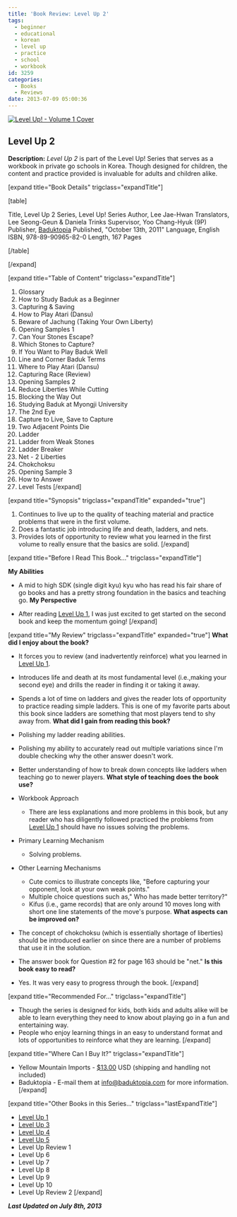 ```yaml
---
title: 'Book Review: Level Up 2'
tags:
  - beginner
  - educational
  - korean
  - level up
  - practice
  - school
  - workbook
id: 3259
categories:
  - Books
  - Reviews
date: 2013-07-09 05:00:36
---
```


[![Level Up! - Volume 1 Cover](http://www.bengozen.com/wp-content/uploads/2013/07/levelup2cover.jpg)](http://www.bengozen.com/wp-content/uploads/2013/07/levelup2cover.jpg)

## Level Up 2

**Description:** _Level Up 2_ is part of the Level Up! Series that serves as a workbook in private go schools in Korea. Though designed for children, the content and practice provided is invaluable for adults and children alike.

<!--more-->

[expand title="Book Details" trigclass="expandTitle"]

[table]

Title, Level Up 2
Series, Level Up! Series
Author, Lee Jae-Hwan
Translators, Lee Seong-Geun &amp; Daniela Trinks
Supervisor, Yoo Chang-Hyuk (9P)
Publisher, [Baduktopia](http://www.baduktopia.com)
Published, "October 13th, 2011"
Language, English
ISBN, 978-89-90965-82-0
Length, 167 Pages

[/table]

[/expand]

[expand title="Table of Content" trigclass="expandTitle"]

1.  Glossary
2.  How to Study Baduk as a Beginner
3.  Capturing &amp; Saving
4.  How to Play Atari (Dansu)
5.  Beware of Jachung (Taking Your Own Liberty)
6.  Opening Samples 1
7.  Can Your Stones Escape?
8.  Which Stones to Capture?
9.  If You Want to Play Baduk Well
10.  Line and Corner Baduk Terms
11.  Where to Play Atari (Dansu)
12.  Capturing Race (Review)
13.  Opening Samples 2
14.  Reduce Liberties While Cutting
15.  Blocking the Way Out
16.  Studying Baduk at Myongji University
17.  The 2nd Eye
18.  Capture to Live, Save to Capture
19.  Two Adjacent Points Die
20.  Ladder
21.  Ladder from Weak Stones
22.  Ladder Breaker
23.  Net - 2 Liberties
24.  Chokchoksu
25.  Opening Sample 3
26.  How to Answer
27.  Level Tests
[/expand]

[expand title="Synopsis" trigclass="expandTitle" expanded="true"]

1.  Continues to live up to the quality of teaching material and practice problems that were in the first volume.
2.  Does a fantastic job introducing life and death, ladders, and nets.
3.  Provides lots of opportunity to review what you learned in the first volume to really ensure that the basics are solid.
[/expand]

[expand title="Before I Read This Book..." trigclass="expandTitle"]

**My Abilities**

*   A mid to high SDK (single digit kyu) kyu who has read his fair share of go books and has a pretty strong foundation in the basics and teaching go.
**My Perspective**

*   After reading [Level Up 1](http://www.bengozen.com/book-review-level-up-1/ "Book Review: Level Up 1"), I was just excited to get started on the second book and keep the momentum going!
[/expand]

[expand title="My Review" trigclass="expandTitle" expanded="true"]
**What did I enjoy about the book?**

*   It forces you to review (and inadvertently reinforce) what you learned in [Level Up 1](http://www.bengozen.com/book-review-level-up-1/ "Book Review: Level Up 1").
*   Introduces life and death at its most fundamental level (i.e.,making your second eye) and drills the reader in finding it or taking it away.
*   Spends a lot of time on ladders and gives the reader lots of opportunity to practice reading simple ladders. This is one of my favorite parts about this book since ladders are something that most players tend to shy away from.
**What did I gain from reading this book?**

*   Polishing my ladder reading abilities.
*   Polishing my ability to accurately read out multiple variations since I'm double checking why the other answer doesn't work.
*   Better understanding of how to break down concepts like ladders when teaching go to newer players.
**What style of teaching does the book use?**

*   Workbook Approach

    *   There are less explanations and more problems in this book, but any reader who has diligently followed practiced the problems from [Level Up 1](http://www.bengozen.com/book-review-level-up-1/ "Book Review: Level Up 1") should have no issues solving the problems.

*   Primary Learning Mechanism

    *   Solving problems.

*   Other Learning Mechanisms

    *   Cute comics to illustrate concepts like, "Before capturing your opponent, look at your own weak points."
    *   Multiple choice questions such as," Who has made better territory?"
    *   Kifus (i.e., game records) that are only around 10 moves long with short one line statements of the move's purpose.
**What aspects can be improved on?**

*   The concept of chokchoksu (which is essentially shortage of liberties) should be introduced earlier on since there are a number of problems that use it in the solution.
*   The answer book for Question #2 for page 163 should be "net."
**Is this book easy to read?**

*   Yes. It was very easy to progress through the book.
[/expand]

[expand title="Recommended For..." trigclass="expandTitle"]

*   Though the series is designed for kids, both kids and adults alike will be able to learn everything they need to know about playing go in a fun and entertaining way.
*   People who enjoy learning things in an easy to understand format and lots of opportunities to reinforce what they are learning.
[/expand]

[expand title="Where Can I Buy It?" trigclass="expandTitle"]

*   Yellow Mountain Imports - [$13.00](http://www.ymimports.com/p-790-level-up-2-28-26-kyu.aspx "Level Up! - Volume 2 Yellow Mountain Imports Purchase Link") USD (shipping and handling not included)
*   Baduktopia - E-mail them at info@baduktopia.com for more information.
[/expand]

[expand title="Other Books in this Series..." trigclass="lastExpandTitle"]

*   [Level Up 1](http://www.bengozen.com/book-review-level-up-1/ "Book Review: Level Up 1")
*   [Level Up 3](http://www.bengozen.com/book-review-level-up-3/ "Book Review: Level Up 3")
*   [Level Up 4](http://www.bengozen.com/book-review-level-up-4/ "Book Review: Level Up 4")
*   [Level Up 5](http://www.bengozen.com/book-review-level-up-5/ "Book Review: Level Up 5")
*   Level Up Review 1
*   Level Up 6
*   Level Up 7
*   Level Up 8
*   Level Up 9
*   Level Up 10
*   Level Up Review 2
[/expand]

_**Last Updated on July 8th, 2013**_